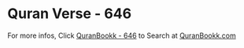 # Quran Verse - 646 

For more infos, Click [QuranBookk - 646](https://www.quranbookk.com/quran/search?q=646) to Search at [QuranBookk.com](http://quranbookk.com/)